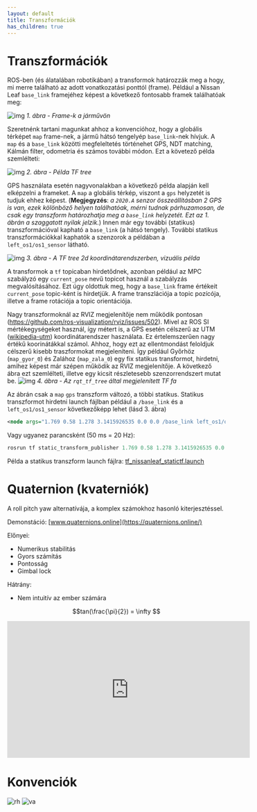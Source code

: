 ```yaml
---
layout: default
title: Transzformációk
has_children: true
---
```


# Transzformációk

ROS-ben (és álatalában robotikában) a transformok határozzák meg a hogy, mi merre található az adott vonatkozatási ponttól (frame).
Például a Nissan Leaf `base_link` framejéhez képest a következő fontosabb framek találhatóak meg:

![img](leaf_tf01.png)
*1. ábra - Frame-k a járművön*

Szeretnénk tartani magunkat ahhoz a konvencióhoz, hogy a globális térképet `map` frame-nek, a jármű hátsó tengelyép `base_link`-nek hívjuk. A `map` és a `base_link` közötti megfeleltetés történehet GPS, NDT matching, Kálmán filter, odometria és számos további módon. Ezt a követező példa szemlélteti:

![img](tf_examples01.svg)
*2. ábra - Példa TF tree*

GPS használata esetén nagyvonalakban a következő példa alapján kell elképzelni a frameket. A `map` a globális térkép, viszont a `gps` helyzetét is tudjuk ehhez képest. (**Megjegyzés**: *a `2020.A` senzor összeállításban 2 GPS is van, ezek kölönböző helyen találhatóak, mérni tudnak párhuzamosan, de csak egy transzform határozhatja meg a `base_link` helyzetét. Ezt az 1. ábrán a szaggatott nyilak jelzik.*) Innen már egy további (statikus) transzformációval kapható a `base_link` (a hátsó tengely). További statikus transzformációkkal kaphatók a szenzorok a példában a `left_os1/os1_sensor` látható.

![img](tf_examples02.svg)
*3. ábra - A TF tree 2d koordinátarendszerben, vizuális példa*

A transformok a `tf` topicaban hirdetődnek, azonban például az MPC szabályzó egy `current_pose` nevű topicot használ a szabályzás megvalósításához. Ezt úgy oldottuk meg, hogy a `base_link` frame értékeit `current_pose` topic-ként is hirdetjük. A frame transzlációja a topic pozícója, illetve a frame rotációja a topic orientációja.

Nagy transzformoknál az RVIZ megjelenítője nem működik pontosan (https://github.com/ros-visualization/rviz/issues/502). Mivel az ROS SI mértékegységeket használ, így métert is, a GPS esetén célszerű az UTM ([wikipedia-utm](https://en.wikipedia.org/wiki/Universal_Transverse_Mercator_coordinate_system)) koordinátarendszer használata. Ez értelemszerűen nagy értékű koorinátákkal számol. Ahhoz, hogy ezt az ellentmondást feloldjuk célszerű kisebb traszformokat megjeleníteni. Így például Győrhöz (`map_gyor_0`) és Zalához (`map_zala_0`) egy fix statikus transformot, hirdetni, amihez képest már szépen működik az RVIZ megjelenítője. A következő ábra ezt szemlélteti, illetve egy kicsit részletesebb szenzorrendszert mutat be.
![img](tf_examples03.svg)
*4. ábra - Az `rqt_tf_tree` által megjelenített TF fa*

Az ábrán csak a `map` `gps` transzform változó, a többi statikus. Statikus transzformot hirdetni launch fájlban például a `/base_link` és a `left_os1/os1_sensor` következőképp lehet (lásd 3. ábra)
``` xml
<node args="1.769 0.58 1.278 3.1415926535 0.0 0.0 /base_link left_os1/os1_sensor 50" name="ouster_left_tf_publisher" pkg="tf" type="static_transform_publisher"/>
``` 
Vagy ugyanez parancsként (50 ms = 20 Hz):
``` c
rosrun tf static_transform_publisher 1.769 0.58 1.278 3.1415926535 0.0 0.0 /base_link left_os1/os1_sensor 50  
``` 

Példa a statikus transzform launch fájlra: [tf_nissanleaf_statictf.launch](https://github.com/szenergy/nissan_leaf_ros/blob/master/nissan_bringup/launch/tf_setup/tf_nissanleaf_statictf.launch)


# Quaternion (kvaterniók)
A roll pitch yaw alternatívája, a komplex számokhoz hasonló kiterjesztéssel. 

Demonstáció: [www.quaternions.online](https://quaternions.online/)

Előnyei:
- Numerikus stabilitás
- Gyors számítás
- Pontosság
- Gimbal lock

Hátrány:
- Nem intuitív az ember számára

$$tan(\frac{\pi}{2}) = \infty $$

<iframe width="560" height="315" src="https://www.youtube.com/embed/zjMuIxRvygQ" title="YouTube video player" frameborder="0" allow="accelerometer; autoplay; clipboard-write; encrypted-media; gyroscope; picture-in-picture; web-share" allowfullscreen></iframe>

# Konvenciók

![rh](right_hand_rule01.svg)
![va](vehicle_axes01.svg)